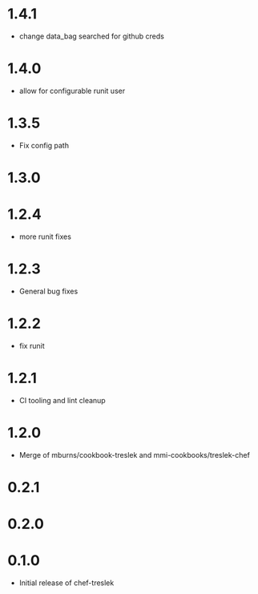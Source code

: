 # 1.4.1
* change data_bag searched for github creds

# 1.4.0
* allow for configurable runit user

# 1.3.5
* Fix config path

# 1.3.0

# 1.2.4
* more runit fixes

# 1.2.3
* General bug fixes

# 1.2.2
* fix runit

# 1.2.1
* CI tooling and lint cleanup

# 1.2.0
* Merge of mburns/cookbook-treslek and mmi-cookbooks/treslek-chef

# 0.2.1

# 0.2.0

# 0.1.0
* Initial release of chef-treslek
